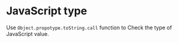 # JavaScript type

Use `Object.propotype.toString.call` function to Check the type of JavaScript value.
